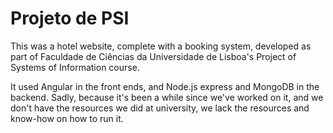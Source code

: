 # Projeto de PSI

This was a hotel website, complete with a booking system, developed as part of Faculdade de Ciências da Universidade de Lisboa's Project of Systems of Information course.

It used Angular in the front ends, and Node.js express and MongoDB in the backend. Sadly, because it's been a while since we've worked on it, and we don't have the resources we did at university, we lack the resources and know-how on how to run it.